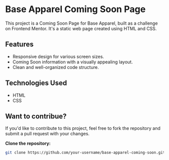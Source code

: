 # Base Apparel Coming Soon Page
This project is a Coming Soon Page for Base Apparel, built as a challenge on Frontend Mentor. It's a static web page created using HTML and CSS.

## Features
- Responsive design for various screen sizes.
- Coming Soon information with a visually appealing layout.
- Clean and well-organized code structure.

## Technologies Used
- HTML
- CSS

## Want to contribue?
If you'd like to contribute to this project, feel free to fork the repository and submit a pull request with your changes.

**Clone the repository:**

   ```bash
   git clone https://github.com/your-username/base-apparel-coming-soon.git
